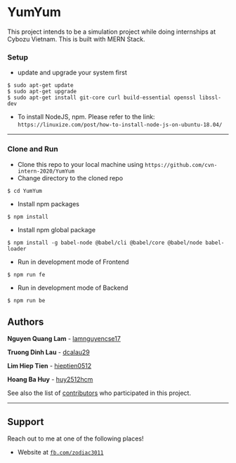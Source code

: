 # YumYum

This project intends to be a simulation project while doing internships at Cybozu Vietnam. This is built with MERN Stack.

### Setup

- update and upgrade your system first

```shell
$ sudo apt-get update
$ sudo apt-get upgrade
$ sudo apt-get install git-core curl build-essential openssl libssl-dev
```

- To install NodeJS, npm. Please refer to the link:
`https://linuxize.com/post/how-to-install-node-js-on-ubuntu-18.04/`

---

### Clone and Run
- Clone this repo to your local machine using `https://github.com/cvn-intern-2020/YumYum`
- Change directory to the cloned repo
```shell
$ cd YumYum
```
- Install npm packages
```shell
$ npm install
```
- Install npm global package
```shell
$ npm install -g babel-node @babel/cli @babel/core @babel/node babel-loader
```

- Run in development mode of Frontend
```shell
$ npm run fe
```

- Run in development mode of Backend
```shell
$ npm run be
```

## Authors

**Nguyen Quang Lam** - [lamnguyencse17](https://github.com/lamnguyencse17)

**Truong Dinh Lau** - [dcalau29](https://github.com/dcalau29)

**Lim Hiep Tien** - [hieptien0512](https://github.com/hieptien0512)

**Hoang Ba Huy** - [huy2512hcm](https://github.com/huy2512hcm)

See also the list of [contributors](https://github.com/cvn-intern-2020/YumYum/graphs/contributors) who participated in this project.

---
## Support

Reach out to me at one of the following places!

- Website at <a href="https://www.facebook.com/zodiac3011" target="_blank">`fb.com/zodiac3011`</a>
